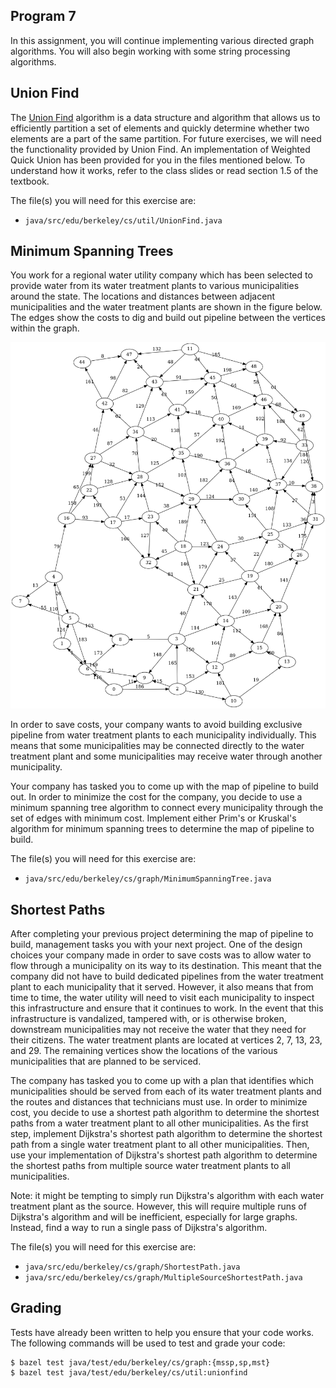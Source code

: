 Program 7
---------
In this assignment, you will continue implementing various directed graph algorithms. You will also
begin working with some string processing algorithms.

Union Find
----------
The [Union Find](https://en.wikipedia.org/wiki/Disjoint-set_data_structure) algorithm is a data
structure and algorithm that allows us to efficiently partition a set of elements and quickly
determine whether two elements are a part of the same partition. For future exercises, we will need
the functionality provided by Union Find. An implementation of Weighted Quick Union has been
provided for you in the files mentioned below. To understand how it works, refer to the class slides
or read section 1.5 of the textbook.

The file(s) you will need for this exercise are:

- `java/src/edu/berkeley/cs/util/UnionFind.java`

Minimum Spanning Trees
----------------------
You work for a regional water utility company which has been selected to provide water from its
water treatment plants to various municipalities around the state. The locations and distances
between adjacent municipalities and the water treatment plants are shown in the figure below. The
edges show the costs to dig and build out pipeline between the vertices within the graph.

![graph](resources/images/graph.png)

In order to save costs, your company wants to avoid building exclusive pipeline from water treatment
plants to each municipality individually. This means that some municipalities may be connected
directly to the water treatment plant and some municipalities may receive water through another
municipality.

Your company has tasked you to come up with the map of pipeline to build out. In order to minimize
the cost for the company, you decide to use a minimum spanning tree algorithm to connect every
municipality through the set of edges with minimum cost. Implement either Prim's or Kruskal's
algorithm for minimum spanning trees to determine the map of pipeline to build.

The file(s) you will need for this exercise are:

- `java/src/edu/berkeley/cs/graph/MinimumSpanningTree.java`


Shortest Paths
--------------
After completing your previous project determining the map of pipeline to build, management tasks
you with your next project. One of the design choices your company made in order to save costs was
to allow water to flow through a municipality on its way to its destination. This meant that the
company did not have to build dedicated pipelines from the water treatment plant to each
municipality that it served. However, it also means that from time to time, the water utility will
need to visit each municipality to inspect this infrastructure and ensure that it continues to work.
In the event that this infrastructure is vandalized, tampered with, or is otherwise broken,
downstream municipalities may not receive the water that they need for their citizens. The water
treatment plants are located at vertices 2, 7, 13, 23, and 29. The remaining vertices show the
locations of the various municipalities that are planned to be serviced.

The company has tasked you to come up with a plan that identifies which municipalities should be
served from each of its water treatment plants and the routes and distances that technicians must
use. In order to minimize cost, you decide to use a shortest path algorithm to determine the
shortest paths from a water treatment plant to all other municipalities. As the first step,
implement Dijkstra's shortest path algorithm to determine the shortest path from a single water
treatment plant to all other municipalities. Then, use your implementation of Dijkstra's shortest
path algorithm to determine the shortest paths from multiple source water treatment plants to all
municipalities.

Note: it might be tempting to simply run Dijkstra's algorithm with each water treatment plant as the
source. However, this will require multiple runs of Dijkstra's algorithm and will be inefficient,
especially for large graphs. Instead, find a way to run a single pass of Dijkstra's algorithm.

The file(s) you will need for this exercise are:

- `java/src/edu/berkeley/cs/graph/ShortestPath.java`
- `java/src/edu/berkeley/cs/graph/MultipleSourceShortestPath.java`

Grading
-------
Tests have already been written to help you ensure that your code works. The following commands will
be used to test and grade your code:

    $ bazel test java/test/edu/berkeley/cs/graph:{mssp,sp,mst}
    $ bazel test java/test/edu/berkeley/cs/util:unionfind
